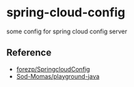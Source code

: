 # spring-cloud-config
some config for spring cloud config server

## Reference

- [forezp/SpringcloudConfig](https://github.com/forezp/SpringcloudConfig)
- [Sod-Momas/playground-java](https://github.com/Sod-Momas/playground-java)